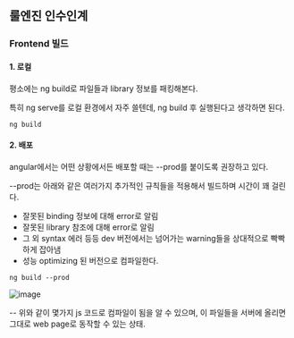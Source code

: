 ## 룰엔진 인수인계

### Frontend 빌드

#### 1. 로컬

평소에는 ng build로 파일들과 library 정보를 패킹해본다.

특히 ng serve를 로컬 환경에서 자주 쓸텐데, ng build 후 실행된다고 생각하면 된다.

```shell
ng build
```

#### 2. 배포

angular에서는 어떤 상황에서든 배포할 때는 --prod를 붙이도록 권장하고 있다.

--prod는 아래와 같은 여러가지 추가적인 규칙들을 적용해서 빌드하며 시간이 꽤 걸린다.

* 잘못된 binding 정보에 대해 error로 알림
* 잘못된 library 참조에 대해 error로 알림
* 그 외 syntax 에러 등등 dev 버전에서는 넘어가는 warning들을 상대적으로 빡빡하게 잡아냄
* 성능 optimizing 된 버전으로 컴파일한다.

```shell
ng build --prod
```

![image](https://user-images.githubusercontent.com/55048882/85667348-73d98000-b6f8-11ea-8d65-a70a4ba9dac8.png)


-- 위와 같이 몇가지 js 코드로 컴파일이 됨을 알 수 있으며, 이 파일들을 서버에 올리면 그대로 web page로 동작할 수 있는 상태.
